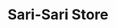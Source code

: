 ---
title: "Sari-Sari Store"
url: /angeles-city/sari-sari-store-don-juan-street/
shop: Lebensmittel
---